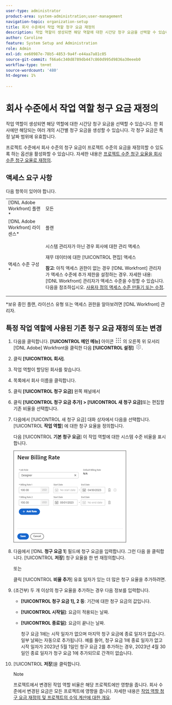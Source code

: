 ```yaml
---
user-type: administrator
product-area: system-administration;user-management
navigation-topic: organization-setup
title: 회사 수준에서 작업 역할 청구 요금 재정의
description: 작업 역할이 생성되면 해당 역할에 대한 시간당 청구 요금을 선택할 수 있습니다. 회사별로 고유한 시간당 청구 요금을 생성할 수 있습니다.
author: Caroline
feature: System Setup and Administration
role: Admin
exl-id: ee60987e-78b5-4853-9a4f-e44aa7a81c05
source-git-commit: f66a6c340d8789db447c860d995d9836a30eeeb0
workflow-type: tm+mt
source-wordcount: '480'
ht-degree: 1%

---
```


# 회사 수준에서 작업 역할 청구 요금 재정의

작업 역할이 생성되면 해당 역할에 대한 시간당 청구 요금을 선택할 수 있습니다. 한 회사에만 해당되는 여러 개의 시간별 청구 요금을 생성할 수 있습니다. 각 청구 요금은 특정 날짜 범위에 유효합니다.

프로젝트 수준에서 회사 수준의 청구 요금이 프로젝트 수준의 요금을 재정의할 수 있도록 하는 옵션을 활성화할 수 있습니다. 자세한 내용은 [프로젝트 수준 청구 요율을 회사 수준 청구 요율로 재정의](../../../manage-work/projects/project-finances/override-project-level-with-company-level-billing-rates.md).

## 액세스 요구 사항

다음 항목이 있어야 합니다.

<table style="table-layout:auto"> 
 <col> 
 <col> 
 <tbody> 
  <tr> 
   <td role="rowheader">[!DNL Adobe Workfront] 플랜*</td> 
   <td> <p>모든 </p> </td> 
  </tr> 
  <tr> 
   <td role="rowheader">[!DNL Adobe Workfront] 라이센스*</td> 
   <td>플랜</td> 
  </tr> 
  <tr> 
   <td role="rowheader">액세스 수준 구성*</td> 
   <td> <p>시스템 관리자가 아닌 경우 회사에 대한 관리 액세스</p> <p>재무 데이터에 대한 [!UICONTROL 편집] 액세스</p> <p><b>참고</b>: 아직 액세스 권한이 없는 경우 [!DNL Workfront] 관리자가 액세스 수준에 추가 제한을 설정하는 경우. 자세한 내용: [!DNL Workfront] 관리자가 액세스 수준을 수정할 수 있습니다. 다음을 참조하십시오. <a href="../../../administration-and-setup/add-users/configure-and-grant-access/create-modify-access-levels.md" class="MCXref xref">사용자 정의 액세스 수준 만들기 또는 수정</a>.</p> </td> 
  </tr> 
 </tbody> 
</table>

&#42;보유 중인 플랜, 라이선스 유형 또는 액세스 권한을 알아보려면 [!DNL Workfront] 관리자.

## 특정 작업 역할에 사용된 기존 청구 요금 재정의 또는 변경

1. 다음을 클릭합니다. **[!UICONTROL 메인 메뉴]** 아이콘 ![](assets/main-menu-icon.png) 의 오른쪽 위 모서리 [!DNL Adobe] Workfront을 클릭한 다음 **[!UICONTROL 설정]** ![](assets/gear-icon-settings.png).

1. 클릭 **[!UICONTROL 회사]**.
1. 작업 역할이 할당된 회사를 찾습니다.
1. 목록에서 회사 이름을 클릭합니다.
1. 클릭 **[!UICONTROL 청구 요금]** 왼쪽 패널에서
1. 클릭 **[!UICONTROL 청구 요금 추가] > [!UICONTROL 새 청구 요금]**&#x200B;또는 편집할 기존 비율을 선택합니다.
1. 다음에서 [!UICONTROL 새 청구 요금] 대화 상자에서 다음을 선택합니다. [!UICONTROL **작업 역할**] 에 대한 청구 요율을 정의합니다.

   다음 [!UICONTROL **기본 청구 요금**] 이 작업 역할에 대한 시스템 수준 비율을 표시합니다.

   ![새 청구 요금 대화 상자](assets/date-effective-billing-rates-for-company.png)

1. 다음에서 [!DNL **청구 요금 1**] 필드에 청구 요금을 입력합니다. 그런 다음 을 클릭합니다. [!UICONTROL **저장**] 청구 요율을 한 번 재정의합니다.

   또는

   클릭 [!UICONTROL **비율 추가**] 유효 일자가 있는 더 많은 청구 요율을 추가하려면.

1. (조건부) 두 개 이상의 청구 요율을 추가하는 경우 다음 정보를 입력합니다.

   * **[!UICONTROL 청구 요금 1], 2 등**: 기간에 대한 청구 요금의 값입니다.
   * **[!UICONTROL 시작일]**: 요금이 적용되는 날짜.
   * **[!UICONTROL 종료일]**: 요금이 끝나는 날짜.

     청구 요금 1에는 시작 일자가 없으며 마지막 청구 요금에 종료 일자가 없습니다. 일부 날짜는 자동으로 추가됩니다. 예를 들어, 청구 요금 1에 종료 일자가 없고 시작 일자가 2023년 5월 1일인 청구 요금 2를 추가하는 경우, 2023년 4월 30일인 종료 일자가 청구 요금 1에 추가되므로 간격이 없습니다.

1. [!UICONTROL **저장**]&#x200B;을 클릭합니다.

   >[!NOTE]
   >
   >프로젝트에서 변경된 작업 역할 비율은 해당 프로젝트에만 영향을 줍니다. 회사 수준에서 변경된 요금은 모든 프로젝트에 영향을 줍니다. 자세한 내용은 [작업 역할 청구 요금 재정의 및 프로젝트의 수익 계산에 대한 개요](../../../manage-work/projects/project-finances/override-role-billing-rates-and-calculate-project-revenue.md).
